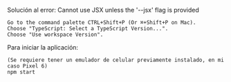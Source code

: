 Solución al error: Cannot use JSX unless the '--jsx' flag is provided

    Go to the command palette CTRL+Shift+P (Or ⌘+Shift+P on Mac).
    Choose "TypeScript: Select a TypeScript Version...".
    Choose "Use workspace Version".


Para iniciar la aplicación: 
  
    (Se requiere tener un emulador de celular previamente instalado, en mi caso Pixel 6)
    npm start
